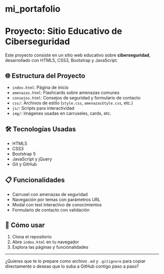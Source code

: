 # mi_portafolio
# Proyecto: Sitio Educativo de Ciberseguridad

Este proyecto consiste en un sitio web educativo sobre **ciberseguridad**, desarrollado con HTML5, CSS3, Bootstrap y JavaScript.

## 🌐 Estructura del Proyecto

- `index.html`: Página de inicio
- `amenazas.html`: Flashcards sobre amenazas comunes
- `consejos.html`: Consejos de seguridad y formulario de contacto
- `css/`: Archivos de estilo (`style.css`, `amenazasStyle.css`, etc.)
- `js/`: Scripts para interactividad
- `img/`: Imágenes usadas en carruseles, cards, etc.

## 🛠 Tecnologías Usadas

- HTML5
- CSS3
- Bootstrap 5
- JavaScript y jQuery
- Git y GitHub

## 📋 Funcionalidades

- Carrusel con amenazas de seguridad
- Navegación por temas con parámetros URL
- Modal con test interactivo de conocimientos
- Formulario de contacto con validación

## 🚀 Cómo usar

1. Clona el repositorio
2. Abre `index.html` en tu navegador
3. Explora las páginas y funcionalidades

---

¿Quieres que te lo prepare como archivo `.md` y `.gitignore` para copiar directamente o deseas que lo suba a GitHub contigo paso a paso?
